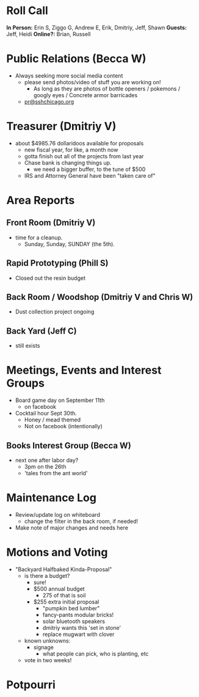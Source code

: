 # Roll Call
**In Person:** Erin S, Ziggo G, Andrew E, Erik, Dmitriy, Jeff, Shawn
**Guests:**  Jeff, Heidi
**Online?:**  Brian, Russell

# Public Relations (Becca W)
- Always seeking more social media content
  - please send photos/video of stuff you are working on!
    - As long as they are photos of bottle openers / pokemons / googly eyes / Concrete armor barricades
  - pr@sshchicago.org
# Treasurer (Dmitriy V)
- about $4985.76 dollaridoos available for proposals
  - new fiscal year, for like, a month now
  - gotta finish out all of the projects from last year
  - Chase bank is changing things up.
    - we need a bigger buffer, to the tune of $500
  - IRS and Attorney General have been "taken care of"
# Area Reports
## Front Room (Dmitriy V)
- time for a cleanup.
  - Sunday, Sunday, SUNDAY (the 5th).
## Rapid Prototyping (Phill S)
- Closed out the resin budget
## Back Room / Woodshop (Dmitriy V and Chris W)
- Dust collection project ongoing
## Back Yard (Jeff C)
- still exists
# Meetings, Events and Interest Groups
- Board game day on September 11th
  - on facebook
- Cocktail hour Sept 30th.
  - Honey / mead themed
  - Not on facebook (intentionally)
## Books Interest Group (Becca W)
- next one after labor day?
  - 3pm on the 26th
  - 'tales from the ant world'
# Maintenance Log
- Review/update log on whiteboard
  - change the filter in the back room, if needed!
- Make note of major changes and needs here
# Motions and Voting
- "Backyard Halfbaked Kinda-Proposal"
  - is there a budget?
    - sure!
    - $500 annual budget
      - 275 of that is soil
    - $255 extra initial proposal
      - "pumpkin bed lumber"
      - fancy-pants modular bricks!
      - solar bluetooth speakers
      - dmitriy wants this 'set in stone'
      - replace mugwart with clover
  - known unknowns:
    - signage
      - what people can pick, who is planting, etc
  - vote in two weeks!
# Potpourri
